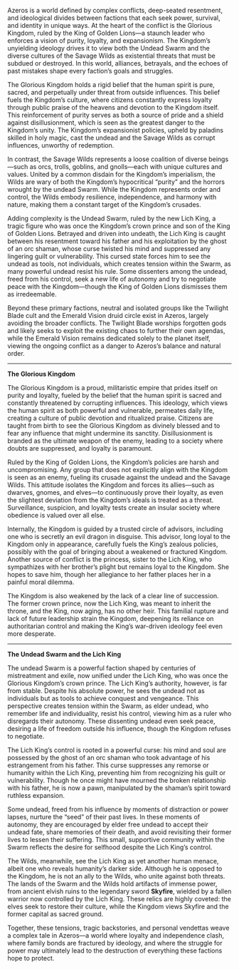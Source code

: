 Azeros is a world defined by complex conflicts, deep-seated resentment, and ideological divides between factions that each seek power, survival, and identity in unique ways. At the heart of the conflict is the Glorious Kingdom, ruled by the King of Golden Lions—a staunch leader who enforces a vision of purity, loyalty, and expansionism. The Kingdom’s unyielding ideology drives it to view both the Undead Swarm and the diverse cultures of the Savage Wilds as existential threats that must be subdued or destroyed. In this world, alliances, betrayals, and the echoes of past mistakes shape every faction’s goals and struggles.

The Glorious Kingdom holds a rigid belief that the human spirit is pure, sacred, and perpetually under threat from outside influences. This belief fuels the Kingdom’s culture, where citizens constantly express loyalty through public praise of the heavens and devotion to the Kingdom itself. This reinforcement of purity serves as both a source of pride and a shield against disillusionment, which is seen as the greatest danger to the Kingdom’s unity. The Kingdom’s expansionist policies, upheld by paladins skilled in holy magic, cast the undead and the Savage Wilds as corrupt influences, unworthy of redemption.

In contrast, the Savage Wilds represents a loose coalition of diverse beings—such as orcs, trolls, goblins, and gnolls—each with unique cultures and values. United by a common disdain for the Kingdom’s imperialism, the Wilds are wary of both the Kingdom’s hypocritical “purity” and the horrors wrought by the undead Swarm. While the Kingdom represents order and control, the Wilds embody resilience, independence, and harmony with nature, making them a constant target of the Kingdom’s crusades.

Adding complexity is the Undead Swarm, ruled by the new Lich King, a tragic figure who was once the Kingdom’s crown prince and son of the King of Golden Lions. Betrayed and driven into undeath, the Lich King is caught between his resentment toward his father and his exploitation by the ghost of an orc shaman, whose curse twisted his mind and suppressed any lingering guilt or vulnerability. This cursed state forces him to see the undead as tools, not individuals, which creates tension within the Swarm, as many powerful undead resist his rule. Some dissenters among the undead, freed from his control, seek a new life of autonomy and try to negotiate peace with the Kingdom—though the King of Golden Lions dismisses them as irredeemable.

Beyond these primary factions, neutral and isolated groups like the Twilight Blade cult and the Emerald Vision druid circle exist in Azeros, largely avoiding the broader conflicts. The Twilight Blade worships forgotten gods and likely seeks to exploit the existing chaos to further their own agendas, while the Emerald Vision remains dedicated solely to the planet itself, viewing the ongoing conflict as a danger to Azeros’s balance and natural order.

---

**The Glorious Kingdom**

The Glorious Kingdom is a proud, militaristic empire that prides itself on purity and loyalty, fueled by the belief that the human spirit is sacred and constantly threatened by corrupting influences. This ideology, which views the human spirit as both powerful and vulnerable, permeates daily life, creating a culture of public devotion and ritualized praise. Citizens are taught from birth to see the Glorious Kingdom as divinely blessed and to fear any influence that might undermine its sanctity. Disillusionment is branded as the ultimate weapon of the enemy, leading to a society where doubts are suppressed, and loyalty is paramount.

Ruled by the King of Golden Lions, the Kingdom’s policies are harsh and uncompromising. Any group that does not explicitly align with the Kingdom is seen as an enemy, fueling its crusade against the undead and the Savage Wilds. This attitude isolates the Kingdom and forces its allies—such as dwarves, gnomes, and elves—to continuously prove their loyalty, as even the slightest deviation from the Kingdom’s ideals is treated as a threat. Surveillance, suspicion, and loyalty tests create an insular society where obedience is valued over all else.

Internally, the Kingdom is guided by a trusted circle of advisors, including one who is secretly an evil dragon in disguise. This advisor, long loyal to the Kingdom only in appearance, carefully fuels the King’s zealous policies, possibly with the goal of bringing about a weakened or fractured Kingdom. Another source of conflict is the princess, sister to the Lich King, who sympathizes with her brother’s plight but remains loyal to the Kingdom. She hopes to save him, though her allegiance to her father places her in a painful moral dilemma.

The Kingdom is also weakened by the lack of a clear line of succession. The former crown prince, now the Lich King, was meant to inherit the throne, and the King, now aging, has no other heir. This familial rupture and lack of future leadership strain the Kingdom, deepening its reliance on authoritarian control and making the King’s war-driven ideology feel even more desperate.

---

**The Undead Swarm and the Lich King**

The undead Swarm is a powerful faction shaped by centuries of mistreatment and exile, now unified under the Lich King, who was once the Glorious Kingdom’s crown prince. The Lich King’s authority, however, is far from stable. Despite his absolute power, he sees the undead not as individuals but as tools to achieve conquest and vengeance. This perspective creates tension within the Swarm, as elder undead, who remember life and individuality, resist his control, viewing him as a ruler who disregards their autonomy. These dissenting undead even seek peace, desiring a life of freedom outside his influence, though the Kingdom refuses to negotiate.

The Lich King’s control is rooted in a powerful curse: his mind and soul are possessed by the ghost of an orc shaman who took advantage of his estrangement from his father. This curse suppresses any remorse or humanity within the Lich King, preventing him from recognizing his guilt or vulnerability. Though he once might have mourned the broken relationship with his father, he is now a pawn, manipulated by the shaman’s spirit toward ruthless expansion.

Some undead, freed from his influence by moments of distraction or power lapses, nurture the “seed” of their past lives. In these moments of autonomy, they are encouraged by elder free undead to accept their undead fate, share memories of their death, and avoid revisiting their former lives to lessen their suffering. This small, supportive community within the Swarm reflects the desire for selfhood despite the Lich King’s control.

The Wilds, meanwhile, see the Lich King as yet another human menace, albeit one who reveals humanity’s darker side. Although he is opposed to the Kingdom, he is not an ally to the Wilds, who unite against both threats. The lands of the Swarm and the Wilds hold artifacts of immense power, from ancient elvish ruins to the legendary sword **Skyfire**, wielded by a fallen warrior now controlled by the Lich King. These relics are highly coveted: the elves seek to restore their culture, while the Kingdom views Skyfire and the former capital as sacred ground.

Together, these tensions, tragic backstories, and personal vendettas weave a complex tale in Azeros—a world where loyalty and independence clash, where family bonds are fractured by ideology, and where the struggle for power may ultimately lead to the destruction of everything these factions hope to protect.